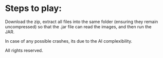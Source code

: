 # Steps to play:
Download the zip, extract all files into the same folder (ensuring they remain uncompressed) so that the .jar file can read the images, and then run the JAR.

In case of any possible crashes, its due to the AI complexibility.

All rights reserved.
